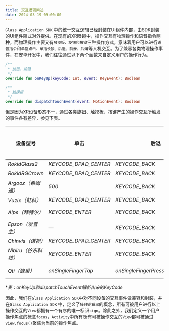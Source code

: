 ```yaml
---
title: 交互逻辑阐述
date: 2024-03-19 09:00:00
---
```


`Glass Application SDK` 中的统一交互逻辑已经封装在UI组件内部，由SDK封装的UI组件隐式对外提供。在现有的XR眼镜中，操作交互有物理操作和语音指令两种，而物理操作主要又有`触摸板、旋钮和按键`三种操作方式，意味着用户可以进行`语音指令`和`单指点击、单指长按、后退、前滑、后滑`等人机交互。为了兼容各类物理操作事件，在安卓开发中，我们往往通过以下两个函数来自定义用户的操作行为。

```Kotlin
/**
 * 旋钮、按键
 */
override fun onKeyUp(keyCode: Int, event: KeyEvent): Boolean
```
```Kotlin
/**
 * 触摸板
 */
override fun dispatchTouchEvent(event: MotionEvent): Boolean
```

但是因为XR设备形态不一，通过各类旋钮、触摸板、按键产生的操作交互所触发的事件各有差异，参见下表。

| 设备型号             | 单击                  | 后退                             | 前滑                                        | 后滑                                     | 前滑移动                                           | 后滑移动                                           | 按键长按                  | 单指长按 | 双指点按            | 双指长按 |
| -------------------- | --------------------- | -------------------------------- | ------------------------------------------- | ---------------------------------------- | -------------------------------------------------- | -------------------------------------------------- | ------------------------- | -------- | ------------------- | -------- |
| *RokidGlass2*        | *KEYCODE_DPAD_CENTER* | *KEYCODE_BACK*                   | *FORWARD_OR_BACKWARD*                       | *KEYCODE_DPAD_UP*                        | *KEYCODE_DPAD_RIGHT*                               | *KEYCODE_DPAD_LEFT*                                | *任何按键*                | /        | /                   | /        |
| *RokidRGCrown*       | *KEYCODE_DPAD_CENTER* | *KEYCODE_BACK*                   | *KEYCODE_DPAD_RIGHT*                        | *KEYCODE_DPAD_LEFT*                      | *KEYCODE_DPAD_RIGHT*                               | *KEYCODE_DPAD_LEFT*                                | *任何按键*                | /        | /                   | /        |
| *Argooz（希姆通）*   | *500*                 | *KEYCODE_BACK*                   | *KEYCODE_VOLUME_UP*                         | *KEYCODE_VOLUME_DOWN*                    | *KEYCODE_VOLUME_UP*                                | *KEYCODE_VOLUME_DOWN*                              | *任何按键*                | /        | /                   | /        |
| *Vuzix（虹科）*      | *KEYCODE_DPAD_CENTER* | *KEYCODE_BACK*                   | *KEYCODE_DPAD_RIGHT*                        | *KEYCODE_DPAD_LEFT*                      | *KEYCODE_DPAD_RIGHT*                               | *KEYCODE_DPAD_LEFT*                                | *任何按键*                | /        | /                   | /        |
| *Alps（拜特尔）*     | *KEYCODE_ENTER*       | *KEYCODE_BACK*                   | *KEYCODE_DPAD_RIGHT \|\| KEYCODE_PAGE_DOWN* | *KEYCODE_DPAD_LEFT \|\| KEYCODE_PAGE_UP* | *KEYCODE_DPAD_RIGHT \|\| KEYCODE_PAGE_DOWN*        | *KEYCODE_DPAD_LEFT \|\| KEYCODE_PAGE_UP*           | *任何按键*                | /        | /                   | /        |
| *Epson（爱普生）*    | —                     | *KEYCODE_BACK*                   | —                                           | —                                        | —                                                  | —                                                  | *任何按键*                | /        | /                   | /        |
| *Chinvis（谦视）*    | *KEYCODE_DPAD_CENTER* | *KEYCODE_BACK*                   | *KEYCODE_DPAD_RIGHT*                        | *KEYCODE_DPAD_LEFT*                      | /                                                  | /                                                  | *任何按键*                | /        | /                   | /        |
| *Nibiru（谷东科技）* | *KEYCODE_ENTER*       | *KEYCODE_BACK*                   | *KEYCODE_DPAD_RIGHT*                        | *KEYCODE_DPAD_LEFT*                      | /                                                  | /                                                  | *任何按键*                | /        | /                   | /        |
| *Qti（蜂巢）*        | *onSingleFingerTap*   | *onSingleFingerPressAndDownSlip* | *onSingleFingerLongPressAndLeftMove*        | *onSingleFingerLongPressAndRightMove*    | *MotionEvent.ACTION_DOWN，MotionEvent.ACTION_MOVE* | *MotionEvent.ACTION_DOWN，MotionEvent.ACTION_MOVE* | *onSingleFingerLongPress* | √        | *onDoubleFingerTap* | *√*      |

**表：onKeyUp和dispatchTouchEvent解析出来的KeyCode* 

因此，我们在`Glass Application SDK`中对不同设备的交互事件做兼容和封装，并在`Glass Application SDK` 中，定义了`操作逻辑串`的概念，所有可被用户进行以上操作交互的`View`都拥有一个有序的唯一标识`sign`。除此之外，我们定义一个用户操作焦点的概念`focus`，`Activity`中所有所有可被操作交互的`View`都可被通过`View.focus()`聚焦为当前的操作焦点。
